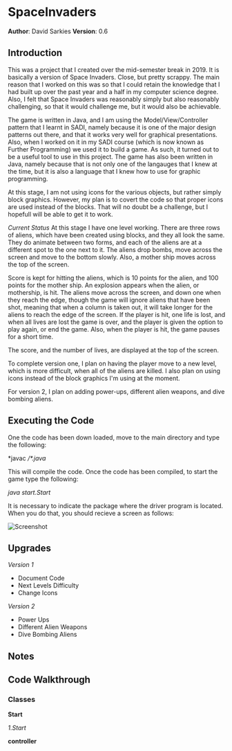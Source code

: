 # SpaceInvaders
**Author**: David Sarkies
**Version**: 0.6

## Introduction
This was a project that I created over the mid-semester break in 2019. It is basically a version of Space Invaders. Close, but pretty scrappy. The main reason that I worked on this was so that I could retain the knowledge that I had built up over the past year and a half in my computer science degree. Also, I felt that Space Invaders was reasonably simply but also reasonably challenging, so that it would challenge me, but it would also be achievable.

The game is written in Java, and I am using the Model/View/Controller pattern that I learnt in SADI, namely because it is one of the major design patterns out there, and that it works very well for graphical presentations. Also, when I worked on it in my SADI course (which is now known as Further Programming) we used it to build a game. As such, it turned out to be a useful tool to use in this project. The game has also been written in Java, namely because that is not only one of the langauges that I knew at the time, but it is also a language that I knew how to use for graphic programming.

At this stage, I am not using icons for the various objects, but rather simply block graphics. However, my plan is to covert the code so that proper icons are used instead of the blocks. That will no doubt be a challenge, but I hopefull will be able to get it to work.

*Current Status*
At this stage I have one level working. There are three rows of aliens, which have been created using blocks, and they all look the same. They do animate between two forms, and each of the aliens are at a different spot to the one next to it. The aliens drop bombs, move across the screen and move to the bottom slowly. Also, a mother ship moves across the top of the screen.

Score is kept for hitting the aliens, which is 10 points for the alien, and 100 points for the mother ship. An explosion appears when the alien, or mothership, is hit. The aliens move across the screen, and down one when they reach the edge, though the game will ignore aliens that have been shot, meaning that when a column is taken out, it will take longer for the aliens to reach the edge of the screen. If the player is hit, one life is lost, and when all lives are lost the game is over, and the player is given the option to play again, or end the game. Also, when the player is hit, the game pauses for a short time.

The score, and the number of lives, are displayed at the top of the screen.

To complete version one, I plan on having the player move to a new level, which is more difficult, when all of the aliens are killed. I also plan on using icons instead of the block graphics I'm using at the moment.

For version 2, I plan on adding power-ups, different alien weapons, and dive bombing aliens.

## Executing the Code
One the code has been down loaded, move to the main directory and type the following:

*javac *\/\*.java*

This will compile the code. Once the code has been compiled, to start the game type the following:

*java start.Start*

It is necessary to indicate the package where the driver program is located. When you do that, you should recieve a screen as follows:

![Screenshot](https://raw.githubusercontent.com/s3664099/SpaceInvaders/img/ScreenShot.png)

## Upgrades

*Version 1*
- Document Code
- Next Levels Difficulty
- Change Icons

*Version 2*
- Power Ups
- Different Alien Weapons
- Dive Bombing Aliens

## Notes

## Code Walkthrough

### Classes

**Start**

*1.Start*

**controller**
